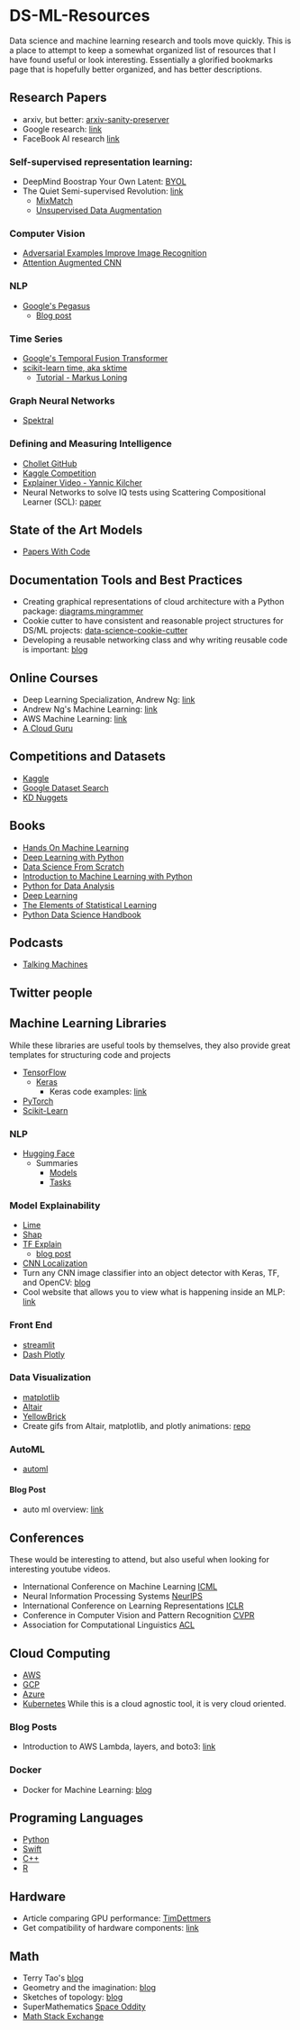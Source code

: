 # DS-ML-Resources
Data science and machine learning research and tools move quickly. This is a place to
attempt to keep a somewhat organized list of resources that I have found useful or look
interesting. Essentially a glorified bookmarks page that is hopefully better organized, and
has better descriptions.

## Research Papers
- arxiv, but better: [arxiv-sanity-preserver](http://www.arxiv-sanity.com/)
- Google research: [link](https://ai.google/)
- FaceBook AI research [link](https://ai.facebook.com/blog/?page=1)

### Self-supervised representation learning:
- DeepMind Boostrap Your Own Latent: [BYOL](https://arxiv.org/pdf/2006.07733.pdf)
- The Quiet Semi-supervised Revolution: [link](https://towardsdatascience.com/the-quiet-semi-supervised-revolution-edec1e9ad8c)
    - [MixMatch](https://arxiv.org/pdf/1905.02249.pdf)
    - [Unsupervised Data Augmentation](https://arxiv.org/pdf/1904.12848.pdf)

### Computer Vision
- [Adversarial Examples Improve Image Recognition](https://arxiv.org/pdf/1911.09665.pdf)
- [Attention Augmented CNN](https://arxiv.org/pdf/1904.09925.pdf)

### NLP
- [Google's Pegasus](https://github.com/google-research/pegasus)
    - [Blog post](https://medium.com/thecyphy/generating-abstractive-summaries-using-googles-pegasus-model-18eef8ae985b)

### Time Series
- [Google's Temporal Fusion Transformer](https://github.com/google-research/google-research/tree/master/tft)
- [scikit-learn time, aka sktime](https://github.com/alan-turing-institute/sktime)  
    - [Tutorial - Markus Loning](https://www.youtube.com/watch?v=Wf2naBHRo8Q&ab_channel=PyData)

### Graph Neural Networks
- [Spektral](https://github.com/danielegrattarola/spektral)

### Defining and Measuring Intelligence
- [Chollet GitHub](https://github.com/fchollet/ARC)
- [Kaggle Competition](https://www.kaggle.com/c/abstraction-and-reasoning-challenge/overview)
- [Explainer Video - Yannic Kilcher](https://www.youtube.com/watch?v=3_qGrmD6iQY&ab_channel=YannicKilcher)
- Neural Networks to solve IQ tests using Scattering Compositional Learner (SCL): [paper](https://arxiv.org/pdf/2007.04212.pdf)

## State of the Art Models
- [Papers With Code](https://paperswithcode.com/)

## Documentation Tools and Best Practices
- Creating graphical representations of cloud architecture with a Python package:
[diagrams.mingrammer](https://diagrams.mingrammer.com/)
- Cookie cutter to have consistent and reasonable project structures for DS/ML projects:
[data-science-cookie-cutter](https://github.com/drivendata/cookiecutter-data-science)
- Developing a reusable networking class and why writing reusable code is important:
[blog](https://medium.com/swlh/developing-a-reusable-networking-class-66ef1f7566f)

## Online Courses
- Deep Learning Specialization, Andrew Ng: [link](https://www.coursera.org/specializations/deep-learning)
- Andrew Ng's Machine Learning: [link](https://www.coursera.org/learn/machine-learning?utm_source=gg&utm_medium=sem&utm_content=07-StanfordML-US&campaignid=685340575&adgroupid=52515609594&device=c&keyword=machine%20learning%20mooc&matchtype=b&network=g&devicemodel=&adpostion=&creativeid=243289762946&hide_mobile_promo&gclid=Cj0KCQjwqfz6BRD8ARIsAIXQCf33HuhD2f7wfqczPLDLGhyEP3u4WkrYue_1LgUcy8iOZNncQ-aRH1gaAmk-EALw_wcB)
- AWS Machine Learning: [link](https://aws.amazon.com/training/learning-paths/machine-learning/)
- [A Cloud Guru](https://acloudguru.com/)

## Competitions and Datasets
- [Kaggle](https://www.kaggle.com/)
- [Google Dataset Search](https://datasetsearch.research.google.com/)
- [KD Nuggets](https://www.kdnuggets.com/)

## Books
- [Hands On Machine Learning](https://github.com/ageron/handson-ml2)
- [Deep Learning with Python](https://github.com/fchollet/deep-learning-with-python-notebooks)
- [Data Science From Scratch](https://github.com/joelgrus/data-science-from-scratch)
- [Introduction to Machine Learning with Python](https://github.com/amueller/introduction_to_ml_with_python)
- [Python for Data Analysis](https://www.oreilly.com/library/view/python-for-data/9781449323592/)
- [Deep Learning](https://www.deeplearningbook.org/)
- [The Elements of Statistical Learning](https://web.stanford.edu/~hastie/ElemStatLearn/)
- [Python Data Science Handbook](https://github.com/jakevdp/PythonDataScienceHandbook)

## Podcasts
- [Talking Machines](https://www.thetalkingmachines.com/home)

## Twitter people

## Machine Learning Libraries
While these libraries are useful tools by themselves, they also provide great templates
for structuring code and projects
- [TensorFlow](https://www.tensorflow.org/)
    - [Keras](https://keras.io/)
        - Keras code examples: [link](https://keras.io/examples/)
- [PyTorch](https://pytorch.org/)
- [Scikit-Learn](https://scikit-learn.org/stable/)

### NLP
- [Hugging Face](https://github.com/huggingface)
    - Summaries
        - [Models](https://huggingface.co/transformers/summary.html)
        - [Tasks](https://huggingface.co/transformers/task_summary.html)

### Model Explainability
- [Lime](https://github.com/marcotcr/lime)
- [Shap](https://github.com/slundberg/shap)
- [TF Explain](https://github.com/sicara/tf-explain)
    - [blog post](https://medium.com/analytics-vidhya/tf-explain-working-283a311f1276)
- [CNN Localization](https://www.sicara.ai/blog/2019-08-28-interpretability-deep-learning-tensorflow)
- Turn any CNN image classifier into an object detector with Keras, TF, and OpenCV: [blog](https://www.pyimagesearch.com/2020/06/22/turning-any-cnn-image-classifier-into-an-object-detector-with-keras-tensorflow-and-opencv/)
- Cool website that allows you to view what is happening inside an MLP: [link](http://playground.tensorflow.org/)

### Front End
- [streamlit](https://www.streamlit.io/)
- [Dash Plotly](https://plotly.com/dash/)

### Data Visualization
- [matplotlib](https://matplotlib.org/)
- [Altair](https://altair-viz.github.io/)
- [YellowBrick](https://www.scikit-yb.org/en/latest/)
- Create gifs from Altair, matplotlib, and plotly animations: [repo](https://github.com/maxhumber/gif)

### AutoML
- [automl](https://github.com/automl)

#### Blog Post
- auto ml overview: [link](https://machinelearningmastery.com/auto-sklearn-for-automated-machine-learning-in-python/)

## Conferences
These would be interesting to attend, but also useful when looking for interesting youtube
videos.
- International Conference on Machine Learning [ICML](https://icml.cc/) 
- Neural Information Processing Systems [NeurIPS](https://nips.cc/)
- International Conference on Learning Representations [ICLR](https://iclr.cc/)
- Conference in Computer Vision and Pattern Recognition [CVPR](http://cvpr2020.thecvf.com/)
- Association for Computational Linguistics [ACL](https://acl2020.org/)

## Cloud Computing
- [AWS](https://aws.amazon.com/)
- [GCP](https://cloud.google.com/)
- [Azure](https://azure.microsoft.com/)
- [Kubernetes](https://kubernetes.io/) While this is a cloud agnostic tool, it is very cloud
oriented.

### Blog Posts
- Introduction to AWS Lambda, layers, and boto3: [link](https://towardsdatascience.com/introduction-to-amazon-lambda-layers-and-boto3-using-python3-39bd390add17#:~:text=Click%20on%20the%20option%20Layers,the%20Layer%20(Figure%204).)

### Docker
- Docker for Machine Learning: [blog](https://mlinproduction.com/docker-for-ml-part-3/)

## Programing Languages
- [Python](https://www.python.org/)
- [Swift](https://swift.org/)
- [C++](https://www.cplusplus.com/)
- [R](https://www.r-project.org/)

## Hardware
- Article comparing GPU performance: [TimDettmers](https://timdettmers.com/2020/09/07/which-gpu-for-deep-learning/#GPU_Deep_Learning_Performance)
- Get compatibility of hardware components: [link](https://pcpartpicker.com/)

## Math
- Terry Tao's [blog](https://terrytao.wordpress.com/)
- Geometry and the imagination: [blog](https://lamington.wordpress.com/)
- Sketches of topology: [blog](https://sketchesoftopology.wordpress.com/)
- SuperMathematics [Space Oddity](https://supermathematics.wordpress.com/)
- [Math Stack Exchange](https://math.stackexchange.com/)